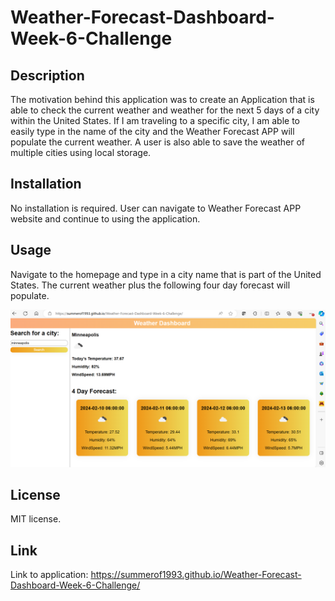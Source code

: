 # Weather-Forecast-Dashboard-Week-6-Challenge

## Description

The motivation behind this application was to create an Application that is able to check the current weather and weather for the next 5 days of a city within the United States. If I am traveling to a specific city, I am able to
easily type in the name of the city and the Weather Forecast APP will populate the current weather. A user is also
able to save the weather of multiple cities using local storage.

## Installation

No installation is required. User can navigate to Weather Forecast APP website and continue to using the application.

## Usage

Navigate to the homepage and type in a city name that is part of the United States. The current weather plus
the following four day forecast will populate.

![Image of functional weather application](./assets/images/Screenshot%202024-02-08%20195746.png)


## License

MIT license. 

## Link

Link to application: https://summerof1993.github.io/Weather-Forecast-Dashboard-Week-6-Challenge/
